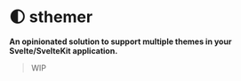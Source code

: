 #  :first_quarter_moon:	sthemer

**An opinionated solution to support multiple themes in your Svelte/SvelteKit application.**

> WIP
